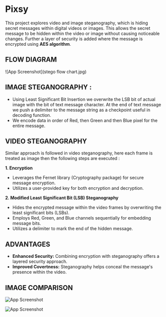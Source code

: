 
# **Pixsy**

This project explores video and image steganography, which is hiding secret messages within digital videos or images. This allows the secret message to be hidden within the video or image without causing noticeable changes. Further a layer of security is added where the message is encrypted using **AES algorithm**.



## **FLOW DIAGRAM**

![App Screenshot](stego flow chart.jpg)


## **IMAGE STEGANOGRAPHY :**


* Using Least Significant Bit Insertion we overwrite the LSB bit of actual image with the bit of text message character. At the end of text message we push a delimiter to the message string as a checkpoint useful in decoding function.
* We encode data in order of Red, then Green and then Blue pixel for the entire message.
##  **VIDEO STEGANOGRAPHY**


Similar approach is followed in video steganography, here each frame is treated as image then the following steps are executed :


**1. Encryption**

* Leverages the Fernet library (Cryptography package) for secure message encryption.
* Utilizes a user-provided key for both encryption and decryption.

**2. Modified Least Significant Bit (LSB) Steganography**

* Hides the encrypted message within the video frames by overwriting the least significant bits (LSBs).
* Employs Red, Green, and Blue channels sequentially for embedding message bits.
* Utilizes a delimiter to mark the end of the hidden message.



## **ADVANTAGES**


* **Enhanced Security:** Combining encryption with steganography offers a layered security approach.
* **Improved Covertness:** Steganography helps conceal the message's presence within the video.
## **IMAGE COMPARISON**
![App Screenshot](https://via.placeholder.com/468x300?text=App+Screenshot+Here)

![App Screenshot](https://via.placeholder.com/468x300?text=App+Screenshot+Here)
